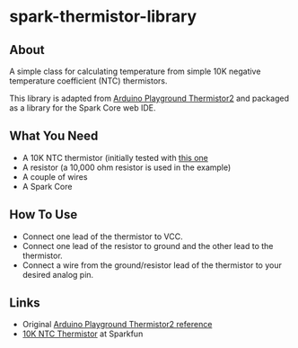 spark-thermistor-library
========================

About
-----
A simple class for calculating temperature from simple 10K negative temperature
coefficient (NTC) thermistors.

This library is adapted from [Arduino Playground Thermistor2](http://playground.arduino.cc/ComponentLib/Thermistor2#TheSimpleCode) and packaged as a library for the Spark Core web IDE.


What You Need
-------------

 - A 10K NTC thermistor (initially tested with [this one](https://www.sparkfun.com/products/250)
 - A resistor (a 10,000 ohm resistor is used in the example)
 - A couple of wires
 - A Spark Core


How To Use
----------

 - Connect one lead of the thermistor to  VCC.
 - Connect one lead of the resistor to ground and the other lead to the thermistor.
 - Connect a wire from the ground/resistor lead of the thermistor to your desired analog pin.


Links
-----

 - Original [Arduino Playground Thermistor2 reference](http://playground.arduino.cc/ComponentLib/Thermistor2#TheSimpleCode)
 - [10K NTC Thermistor](https://www.sparkfun.com/products/250) at Sparkfun
